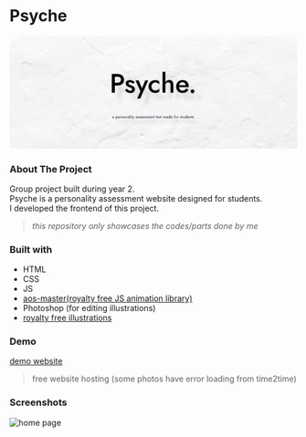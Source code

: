 # Psyche
![psyche logo](logo.png)
### About The Project
Group project built during year 2. <br/>
Psyche is a personality assessment website designed for students.<br/>
I developed the frontend of this project.
> *this repository only showcases the codes/parts done by me*
### Built with
- HTML
- CSS
- JS
- [aos-master(royalty free JS animation library)](https://michalsnik.github.io/aos/)
- Photoshop (for editing illustrations)
- [royalty free illustrations](https://www.freepik.com/author/macrovector)
### Demo
[demo website](https://psychedemodemo.000webhostapp.com/)
> free website hosting (some photos have error loading from time2time)
### Screenshots
![home page](.png)
